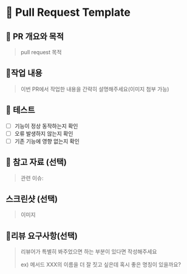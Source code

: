 # 🚀 Pull Request Template

## 📌 PR 개요와 목적

<!-- 이 PR의 목적이나 해결하고자 하는 문제를 간단히 설명해주세요 -->

> pull request 목적

## 📝작업 내용

> 이번 PR에서 작업한 내용을 간략히 설명해주세요(이미지 첨부 가능)

## 🧪 테스트

<!-- 직접 테스트한 내용을 간단히 적어주세요 -->

- [ ] 기능이 정상 동작하는지 확인
- [ ] 오류 발생하지 않는지 확인
- [ ] 기존 기능에 영향 없는지 확인

## 📎 참고 자료 (선택)

<!-- 관련 이슈, 레퍼런스 등을 링크로 첨부해주세요 -->

> 관련 이슈:

## 스크린샷 (선택)

> 이미지

## 💬리뷰 요구사항(선택)

> 리뷰어가 특별히 봐주었으면 하는 부분이 있다면 작성해주세요
>
> ex) 메서드 XXX의 이름을 더 잘 짓고 싶은데 혹시 좋은 명칭이 있을까요?

